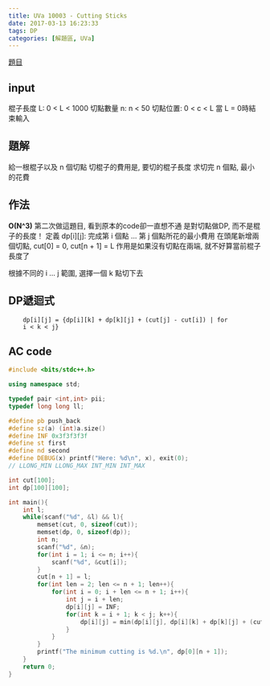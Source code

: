 ```yaml
---
title: UVa 10003 - Cutting Sticks
date: 2017-03-13 16:23:33
tags: DP
categories: [解題區, UVa]
---
```


[題目](https://uva.onlinejudge.org/index.php?option=com_onlinejudge&Itemid=8&category=12&page=show_problem&problem=944)

## input
棍子長度 L: 0 < L < 1000
切點數量 n: n < 50
切點位置: 0 < c < L
當 L = 0時結束輸入

## 題解
給一根棍子以及 n 個切點
切棍子的費用是, 要切的棍子長度
求切完 n 個點, 最小的花費

## 作法
**O(N^3)**
第二次做這題目, 看到原本的code卻一直想不通
是對切點做DP, 而不是棍子的長度！
定義 dp[i][j]: 完成第 i 個點 ... 第 j 個點所花的最小費用
在頭尾新增兩個切點, cut[0] = 0, cut[n + 1] = L
作用是如果沒有切點在兩端, 就不好算當前棍子長度了

根據不同的 i ... j 範圍, 選擇一個 k 點切下去

## DP遞迴式
```
    dp[i][j] = {dp[i][k] + dp[k][j] + (cut[j] - cut[i]) | for
    i < k < j}
```

## AC code
```cpp
#include <bits/stdc++.h>

using namespace std;

typedef pair <int,int> pii;
typedef long long ll;

#define pb push_back
#define sz(a) (int)a.size()
#define INF 0x3f3f3f3f
#define st first
#define nd second
#define DEBUG(x) printf("Here: %d\n", x), exit(0);
// LLONG_MIN LLONG_MAX INT_MIN INT_MAX

int cut[100];
int dp[100][100];

int main(){
    int l;
    while(scanf("%d", &l) && l){
        memset(cut, 0, sizeof(cut));
        memset(dp, 0, sizeof(dp));
        int n;
        scanf("%d", &n);
        for(int i = 1; i <= n; i++){
            scanf("%d", &cut[i]);
        }
        cut[n + 1] = l;
        for(int len = 2; len <= n + 1; len++){
            for(int i = 0; i + len <= n + 1; i++){
                int j = i + len;
                dp[i][j] = INF;
                for(int k = i + 1; k < j; k++){
                    dp[i][j] = min(dp[i][j], dp[i][k] + dp[k][j] + (cut[j] - cut[i]));
                }
            }
        }
        printf("The minimum cutting is %d.\n", dp[0][n + 1]);
    }
    return 0;
}
```
